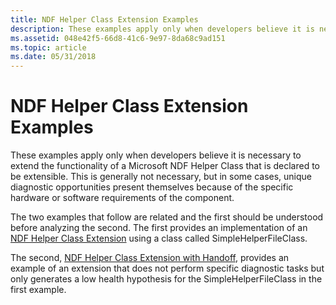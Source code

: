 ```yaml
---
title: NDF Helper Class Extension Examples
description: These examples apply only when developers believe it is necessary to extend the functionality of a Microsoft NDF Helper Class that is declared to be extensible.
ms.assetid: 048e42f5-66d8-41c6-9e97-8da68c9ad151
ms.topic: article
ms.date: 05/31/2018
---
```


# NDF Helper Class Extension Examples

These examples apply only when developers believe it is necessary to extend the functionality of a Microsoft NDF Helper Class that is declared to be extensible. This is generally not necessary, but in some cases, unique diagnostic opportunities present themselves because of the specific hardware or software requirements of the component.

The two examples that follow are related and the first should be understood before analyzing the second. The first provides an implementation of an [NDF Helper Class Extension](ndf-helper-class-example.md) using a class called SimpleHelperFileClass.

The second, [NDF Helper Class Extension with Handoff](ndf-helper-class-example-with-handoff.md), provides an example of an extension that does not perform specific diagnostic tasks but only generates a low health hypothesis for the SimpleHelperFileClass in the first example.

 

 




